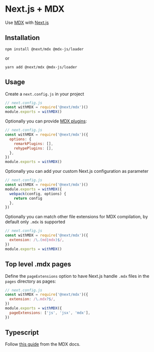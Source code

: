 # Next.js + MDX

Use [MDX](https://github.com/mdx-js/mdx) with [Next.js](https://github.com/vercel/next.js)

## Installation

```
npm install @next/mdx @mdx-js/loader
```

or

```
yarn add @next/mdx @mdx-js/loader
```

## Usage

Create a `next.config.js` in your project

```js
// next.config.js
const withMDX = require('@next/mdx')()
module.exports = withMDX()
```

Optionally you can provide [MDX plugins](https://mdxjs.com/advanced/plugins#plugins):

```js
// next.config.js
const withMDX = require('@next/mdx')({
  options: {
    remarkPlugins: [],
    rehypePlugins: [],
  },
})
module.exports = withMDX()
```

Optionally you can add your custom Next.js configuration as parameter

```js
// next.config.js
const withMDX = require('@next/mdx')()
module.exports = withMDX({
  webpack(config, options) {
    return config
  },
})
```

Optionally you can match other file extensions for MDX compilation, by default only `.mdx` is supported

```js
// next.config.js
const withMDX = require('@next/mdx')({
  extension: /\.(md|mdx)$/,
})
module.exports = withMDX()
```

## Top level .mdx pages

Define the `pageExtensions` option to have Next.js handle `.mdx` files in the `pages` directory as pages:

```js
// next.config.js
const withMDX = require('@next/mdx')({
  extension: /\.mdx?$/,
})
module.exports = withMDX({
  pageExtensions: ['js', 'jsx', 'mdx'],
})
```

## Typescript

Follow [this guide](https://mdxjs.com/advanced/typescript) from the MDX docs.
